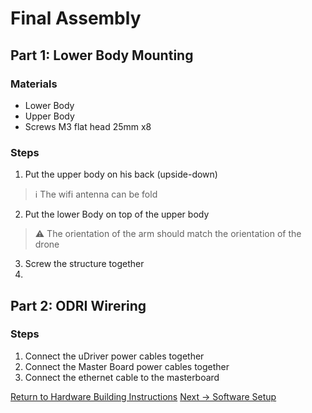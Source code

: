 # Final Assembly

## Part 1: Lower Body Mounting

### Materials
- Lower Body
- Upper Body
- Screws M3 flat head 25mm x8

### Steps

1. Put the upper body on his back (upside-down)
> :information_source: The wifi antenna can be fold
2. Put the lower Body on top of the upper body 
> :warning: The orientation of the arm should match the orientation of the drone
3. Screw the structure together
4. 
## Part 2: ODRI Wirering

### Steps

1. Connect the uDriver power cables together 
2. Connect the Master Board power cables together 
3. Connect the ethernet cable to the masterboard

[Return to Hardware Building Instructions](README.md)
[Next → Software Setup](../software/README.md)